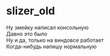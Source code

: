 # slizer_old
Ну змейку написал консольную  
Давно это было  
Ну и да, только на виндовсе работает  
Когда-нибудь напишу нормальную
